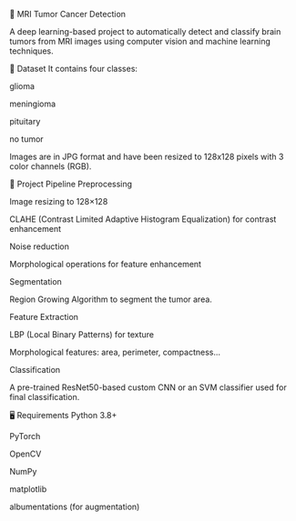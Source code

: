 🧠 MRI Tumor Cancer Detection

A deep learning-based project to automatically detect and classify brain tumors from MRI images using computer vision and machine learning techniques.

📂 Dataset
It contains four classes:

glioma

meningioma

pituitary

no tumor

Images are in JPG format and have been resized to 128x128 pixels with 3 color channels (RGB).

🧪 Project Pipeline
Preprocessing

Image resizing to 128×128

CLAHE (Contrast Limited Adaptive Histogram Equalization) for contrast enhancement

Noise reduction

Morphological operations for feature enhancement

Segmentation

Region Growing Algorithm to segment the tumor area.

Feature Extraction

LBP (Local Binary Patterns) for texture

Morphological features: area, perimeter, compactness...

Classification

A pre-trained ResNet50-based custom CNN or an SVM classifier used for final classification.

🖥️ Requirements
Python 3.8+

PyTorch

OpenCV

NumPy

matplotlib

albumentations (for augmentation)
